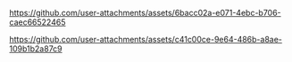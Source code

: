 

https://github.com/user-attachments/assets/6bacc02a-e071-4ebc-b706-caec66522465



https://github.com/user-attachments/assets/c41c00ce-9e64-486b-a8ae-109b1b2a87c9

